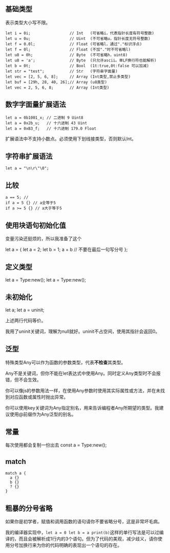 
## 基础类型

表示类型大小写不限。
```
let i = 0i;                 // Int   (可省略i，代表指针长度有符号整数)
let u = 0u;                 // Uint  (不可省略u，指针长度无符号整数)
let f = 0.0l;               // Float (可省略l，通过"."标识浮点)
let f = 0l;                 // Float (不加"."时不可省略l)
let u8 = 0h;                // Byte  (不可省略h，uint8)
let u8 = 'a';               // Byte  (只允许ascii。单LF换行符也能解析)
let b = 0t;                 // Bool  (1t:true,0t:false 可以加减)
let str = "test";           // Str   (字符串字面量)
let vec = [2, 5, 6, 8];     // Array (Int类型,禁止多类型)
let buf = [29h, 28, 40, 26];// Array (u8类型)
let vec = 2, 5, 6, 8;       // Array (Int类型)

```

## 数字字面量扩展语法

```
let a = 0b1001_x; // 二进制 9 Uint8
let a = 0x2b_u;   // 十六进制 43 Uint
let a = 0xB3_f;   // 十六进制 179.0 Float
```
扩展语法中不支持小数点。必须使用下划线接类型，否则默认Int。

## 字符串扩展语法

```
let a = "\n\r\"\0";
```

## 比较

```
a == 5; // 
if a = 5 {} // a全等于5
if a >= 5 {} // a大于等于5
```

## 使用块语句初始化值

变量污染还挺烦的，所以我准备了这个

let a = {
  let a = 2;
  let b = 1;
  a + b // 不要在最后一句写分号
};

## 定义类型

let a = Type:new();
let a = Type:new();

## 未初始化

let a;
let a = uninit;

上述两行代码等价。

我用了uninit关键词，理解为null就好。uninit不占空间，使用其指针会返回0。


## 泛型

特殊类型Any可以作为函数的参数类型，代表**不检查**其类型。

Any不是关键词，但你不能在let表达式中使用Any。同时定义Any类型时不会报错，但不会生效。

你可以像js的参数用法一样，在使用Any参数时使用其实际属性或方法，并在未找到对应函数或属性时抛出异常。

你可以使用key关键词为Any指定别名，用来告诉编程者Any所期望的类型。我建议使用@前缀作为Any泛型的别名。

## 常量
每次使用都会复制一份出去
const a = Type:new();

## match
```
match a {
  a {}
  b {}
  ? {}
}
```

## 粗暴的分号省略

如果你是初学者，赋值和调用函数的语句请你不要省略分号，这是非常坏毛病。

我的编译器实现中，`let a = 0 let b = a print(b)`这样的单行写法是可以过编译的，而且会被解析成1行内的3个语句。但为了代码的美观，减少歧义，请你使用分号加换行来为你的代码明确的表现出一个语句的存在。